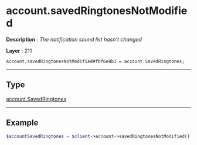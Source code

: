 # account.savedRingtonesNotModified

**Description** : *The notification sound list hasn't changed*

**Layer** : 211

```tl
account.savedRingtonesNotModified#fbf6e8b1 = account.SavedRingtones;
```

---

## Type

[account.SavedRingtones](type/account.SavedRingtones)

---

## Example

```php
$accountSavedRingtones = $client->account->savedRingtonesNotModified();
```